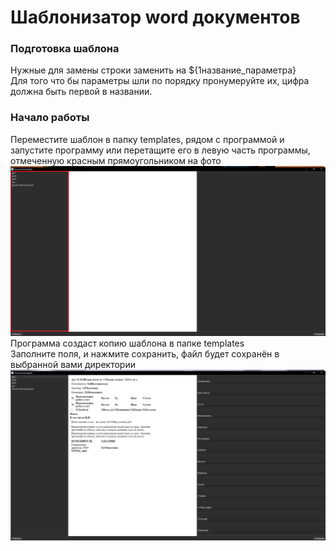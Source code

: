 # Шаблонизатор word документов  
### Подготовка шаблона  
Нужные для замены строки заменить на ${1название_параметра}  
Для того что бы параметры шли по порядку пронумеруйте их, цифра должна быть первой в названии.
### Начало работы
Переместите шаблон в папку templates, рядом с программой и запустите программу 
или перетащите его в левую часть программы, отмеченную красным прямоугольником на фото  
![image 1 info](./readme_img/img_1.png)
Программа создаст копию шаблона в папке templates  
Заполните поля, и нажмите сохранить, файл будет сохранён в выбранной вами директории
![image 2 info](./readme_img/img_2.png)
